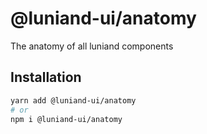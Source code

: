 # @luniand-ui/anatomy

The anatomy of all luniand components

## Installation

```sh
yarn add @luniand-ui/anatomy
# or
npm i @luniand-ui/anatomy
```
